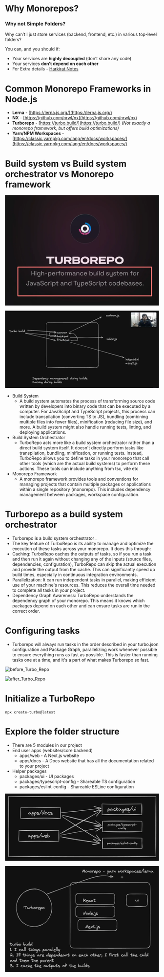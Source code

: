 # Why Monorepos?
### Why not Simple Folders?
Why can’t I just store services (backend, frontend, etc.) in various top-level folders?

You can, and you should if:
- Your services are **highly decoupled** (don’t share any code)
- Your services **don’t depend on each other**
- For Extra details - [Harkirat Notes](https://projects.100xdevs.com/tracks/monorepo/monorepo-1)

# Common Monorepo Frameworks in Node.js
- **Lerna** - [https://lerna.js.org/](https://lerna.js.org/)
- **NX** - [https://github.com/nrwl/nx](https://github.com/nrwl/nx)
- **Turborepo** - [https://turbo.build/](https://turbo.build/) *(Not exactly a monorepo framework, but offers build optimizations)*
- **Yarn/NPM Workspaces** - [https://classic.yarnpkg.com/lang/en/docs/workspaces/](https://classic.yarnpkg.com/lang/en/docs/workspaces/)

# Build system vs Build system orchestrator vs Monorepo framework

![Turbo](./images/turbo.webp)

![Turbo](./images/turborepo.png)

- Build System
  - A build system automates the process of transforming source code written by developers into binary code that can be executed by a computer. For JavaScript and TypeScript projects, this process can include transpilation (converting TS to JS), bundling (combining multiple files into fewer files), minification (reducing file size), and more. A build system might also handle running tests, linting, and deploying applications.
- Build System Orchestrator
  - TurboRepo acts more like a build system orchestrator rather than a direct build system itself. It doesn't directly perform tasks like transpilation, bundling, minification, or running tests. Instead, TurboRepo allows you to define tasks in your monorepo that call other tools (which are the actual build systems) to perform these actions.
    These tools can include anything from tsc, vite etc
- Monorepo Framework
  - A monorepo framework provides tools and conventions for managing projects that contain multiple packages or applications within a single repository (monorepo). This includes dependency management between packages, workspace configuration.

# Turborepo as a build system orchestrator

- Turborepo is a build system orchestrator .
- The key feature of TurboRepo is its ability to manage and optimize the execution of these tasks across your monorepo. It does this through:
- Caching: TurboRepo caches the outputs of tasks, so if you run a task and then run it again without changing any of the inputs (source files, dependencies, configuration), TurboRepo can skip the actual execution and provide the output from the cache. This can significantly speed up build times, especially in continuous integration environments.
- Parallelization: It can run independent tasks in parallel, making efficient use of your machine's resources. This reduces the overall time needed to complete all tasks in your project.
- Dependency Graph Awareness: TurboRepo understands the dependency graph of your monorepo. This means it knows which packages depend on each other and can ensure tasks are run in the correct order.

# Configuring tasks

- Turborepo will always run tasks in the order described in your turbo.json configuration and Package Graph, parallelizing work whenever possible to ensure everything runs as fast as possible. This is faster than running tasks one at a time, and it's a part of what makes Turborepo so fast.

![before_Turbo_Repo](./images/running.avif)

![after_Turbo_Repo](./images/adv.avif)

# Initialize a TurboRepo

```
npx create-turbo@latest
```

# Explore the folder structure

- There are 5 modules in our project
- End user apps (websites/core backend)
  - apps/web - A Next.js website
  - apps/docs - A Docs website that has all the documentation related to your project
- Helper packages
  - packages/ui - UI packages
  - packages/typescript-config - Shareable TS configuration
  - packages/eslint-config - Shareable ESLine configuration

![after_Turbo_Repo](./images/sharing.png)

![after_Turbo_Repo](./images/overall.png)
